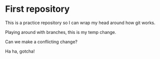 # First repository

This is a practice repository so I can wrap my head around how git works.

Playing around with branches, this is my temp change.

Can we make a conflicting change?

Ha ha, gotcha!
